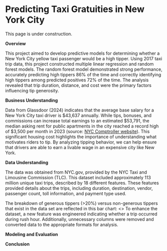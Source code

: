# Predicting Taxi Gratuities in New York City
This page is under construction.

**Overview**

This project aimed to develop predictive models for determining whether a New York City yellow taxi passenger would be a high tipper. Using 2017 taxi trip data, this project constructed multiple linear regression and random forest models. The random forest model demonstrated strong performance, accurately predicting high tippers 86% of the time and correctly identifying high tippers among predicted positives 72% of the time. The analysis revealed that trip duration, distance, and cost were the primary factors influencing tip generosity.

**Business Understanding**

Data from Glassdoor (2024) indicates that the average base salary for a New York City taxi driver is $43,637 annually. While tips, bonuses, and commissions can increase total earnings to an estimated $53,791, the median asking rent for public apartments in the city reached a record high of $3,500 per month in 2023 (source: [NYC Comptroller website](https://comptroller.nyc.gov/reports/spotlight-new-york-citys-rental-housing-market/#:~:text=As%20has%20been%20noted%20in,household%20income%20level%20in%202022.)). This significant housing cost highlights the importance of understanding what motivates riders to tip. By analyzing tipping behavior, we can help ensure that drivers are able to earn a livable wage in an expensive city like New York.

**Data Understanding**

The data was obtained from NYC.gov, provided by the NYC Taxi and Limousine Commission (TLC). This dataset included approximately 113 million unique taxi trips, described by 18 different features. These features provided details about the trips, including duration, destination, vendor, passenger count, toll information, and payment type used.

The breakdown of generous tippers (>20%) versus non-generous tippers that exist in the data set are reflected in this bar chart:
<<enter bar chart here>>
To enhance the dataset, a new feature was engineered indicating whether a trip occurred during rush hour. Additionally, unnecessary columns were removed and converted data to the appropriate formats for analysis.

**Modeling and Evaluation**

**Conclusion**
